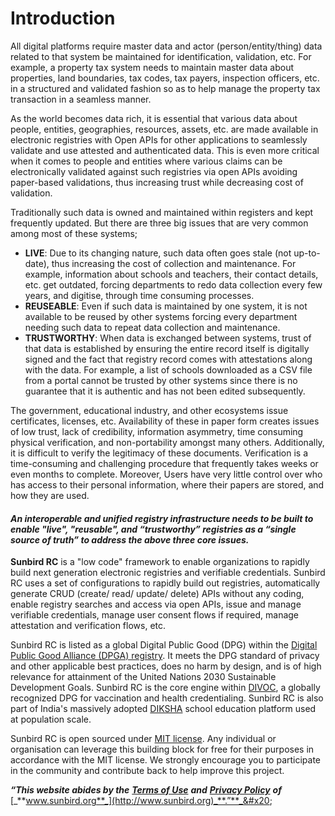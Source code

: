 # Introduction

All digital platforms require master data and actor (person/entity/thing) data related to that system be maintained for identification, validation, etc. For example, a property tax system needs to maintain master data about properties, land boundaries, tax codes, tax payers, inspection officers, etc. in a structured and validated fashion so as to help manage the property tax transaction in a seamless manner.

As the world becomes data rich, it is essential that various data about people, entities, geographies, resources, assets, etc. are made available in electronic registries with Open APIs for other applications to seamlessly validate and use attested and authenticated data. This is even more critical when it comes to people and entities where various claims can be electronically validated against such registries via open APIs avoiding paper-based validations, thus increasing trust while decreasing cost of validation.

Traditionally such data is owned and maintained within registers and kept frequently updated. But there are three big issues that are very common among most of these systems;

* **LIVE**: Due to its changing nature, such data often goes stale (not up-to-date), thus increasing the cost of collection and maintenance. For example, information about schools and teachers, their contact details, etc. get outdated, forcing departments to redo data collection every few years, and digitise, through time consuming processes.
* **REUSEABLE**: Even if such data is maintained by one system, it is not available to be reused by other systems forcing every department needing such data to repeat data collection and maintenance.
* **TRUSTWORTHY**: When data is exchanged between systems, trust of that data is established by ensuring the entire record itself is digitally signed and the fact that registry record comes with attestations along with the data. For example, a list of schools downloaded as a CSV file from a portal cannot be trusted by other systems since there is no guarantee that it is authentic and has not been edited subsequently.

The government, educational industry, and other ecosystems issue certificates, licenses, etc. Availability of these in paper form creates issues of low trust, lack of credibility, information asymmetry, time consuming physical verification, and non-portability amongst many others. Additionally, it is difficult to verify the legitimacy of these documents. Verification is a time-consuming and challenging procedure that frequently takes weeks or even months to complete. Moreover, Users have very little control over who has access to their personal information, where their papers are stored, and how they are used.

#### _An interoperable and unified registry infrastructure needs to be built to enable "live", "reusable", and “trustworthy” registries as a “single source of truth” to address the above three core issues._&#x20;

**Sunbird RC** is a "low code" framework to enable organizations to rapidly build next generation electronic registries and verifiable credentials. Sunbird RC uses a set of configurations to rapidly build out registries, automatically generate CRUD (create/ read/ update/ delete) APIs without any coding, enable registry searches and access via open APIs, issue and manage verifiable credentials, manage user consent flows if required, manage attestation and verification flows, etc.

Sunbird RC is listed as a global Digital Public Good (DPG) within the [Digital Public Good Alliance (DPGA) registry](https://digitalpublicgoods.net/registry/). It meets the DPG standard of privacy and other applicable best practices, does no harm by design, and is of high relevance for attainment of the United Nations 2030 Sustainable Development Goals. Sunbird RC is the core engine within [DIVOC](https://divoc.dev/), a globally recognized DPG for vaccination and health credentialing. Sunbird RC is also part of India's massively adopted [DIKSHA](https://diksha.gov.in/) school education platform used at population scale.

Sunbird RC is open sourced under [MIT license](https://opensource.org/licenses/MIT). Any individual or organisation can leverage this building block for free for their purposes in accordance with the MIT license. We strongly encourage you to participate in the community and contribute back to help improve this project.



_**“This website abides by the**_ [_**Terms of Use**_](https://sunbird.org/terms-conditions) _**and**_ [_**Privacy Policy**_](https://sunbird.org/privacy-policy) _**of**_ [_**www.sunbird.org**_](http://www.sunbird.org)_**.”**_&#x20;
